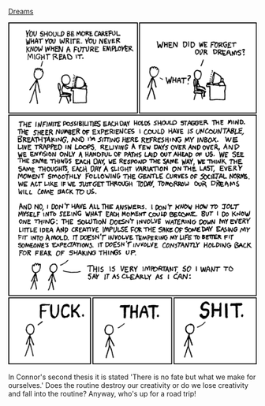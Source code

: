 [Dreams](https://xkcd.com/137)

![Dreams](./random_comic.png)

In Connor's second thesis it is stated 'There is no fate but what we make for ourselves.'  Does the routine destroy our creativity or do we lose creativity and fall into the routine?  Anyway, who's up for a road trip!

